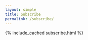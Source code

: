```yaml
---
layout: simple
title: Subscribe
permalink: /subscribe/
---
```


{% include_cached  subscribe.html %}
